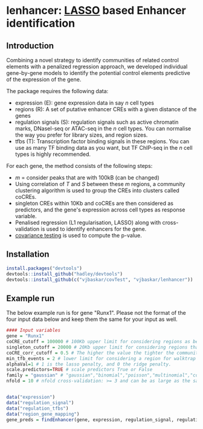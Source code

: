 # lenhancer: [LASSO](https://en.wikipedia.org/wiki/Lasso_(statistics)) based Enhancer identification 

## Introduction
Combining a novel strategy to identify communities of related control elements with a penalized regression approach, we developed individual gene-by-gene models to identify the potential control elements predictive of the expression of the gene. 

The package requires the following data:
* expression (E): gene expression data in say *n* cell types
* regions (R): A set of putative enhancer CREs with a given distance of the genes
* regulation signals (S): regulation signals such as active chromatin marks, DNaseI-seq or ATAC-seq in the *n* cell types. You can normalise the way you prefer for library sizes, and region sizes.
* tfbs (T): Transcription factor binding signals in these regions. You can use as many TF binding data as you want, but TF ChIP-seq in the *n* cell types is highly recommended.

For each gene, the method consists of the following steps:
* *m* = consider peaks that are with 100kB (can be changed)
* Using correlation of *T* and *S* between these *m* regions, a community clustering algorithm is used to group the CREs into clusters called coCREs.
* singleton CREs within 10Kb and coCREs are then considered as predictors,  and the gene's expression across cell types as response variable.
* Penalised regression (L1 regularisation, LASSO) along with cross-validation is used to identify enhancers for the gene.
* [covariance testing](https://www.ncbi.nlm.nih.gov/pmc/articles/PMC4285373/) is used to compute the p-value.

## Installation

```R
install.packages("devtools")
devtools::install_github("hadley/devtools")
devtools::install_github(c("vjbaskar/covTest", "vjbaskar/lenhancer"))
```

## Example run

The below example run is for gene "Runx1". Please not the format of the four input data below and keep them the same for your input as well. 


```R
#### Input variables
gene = "Runx1"
coCRE_cutoff = 100000 # 100Kb upper limit for considering regions as being mapped to the gene
singleton_cutoff = 20000 # 20Kb upper limit for considering regions that are not coCREs in the model
coCRE_corr_cutoff = 0.5 # The higher the value the tighter the community of CREs
min_tfb_events = 2 # lower limit for considering a region for walktrap community clustering
alphaVal=1 # 1 is the lasso penalty, and 0 the ridge penalty.
scale.predictors=TRUE # scale predictors True or False
family = "gaussian" # "gaussian","binomial","poisson","multinomial","cox","mgaussian"
nfold = 10 # nfold cross-validation: >= 3 and can be as large as the sample (# of cell types) size (leave-one-out CV) 


data("expression")
data("regulation_signal")
data("regulation_tfbs")
data("region_gene_mapping")
gene_preds = findEnhancer(gene, expression, regulation_signal, regulation_tfbs, region_gene_mapping, min_tfb_events = 2, coCRE_corr_cutoff = 0.5, singleton_cutoff = 20000, alphaVal = 1, scale.predictors = TRUE, family = "gaussian", nfoldxval = 10)
```

